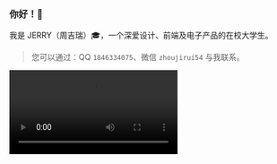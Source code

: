 ### 你好！👋

我是 JERRY（周吉瑞）:mortar_board:，一个深爱设计、前端及电子产品的在校大学生。

> 您可以通过：QQ `1846334075`、微信 `zhoujirui54` 与我联系。

<video src="https://www.bilibili.com/video/BV1dD4y1F7y7?share_source=copy_web" controls="controls">
您的浏览器不支持 video 标签。
</video>
